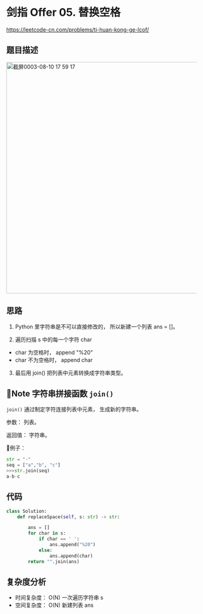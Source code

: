 剑指 Offer 05. 替换空格
====
https://leetcode-cn.com/problems/ti-huan-kong-ge-lcof/

## 题目描述
<img width="611" alt="截屏0003-08-10 17 59 17" src="https://user-images.githubusercontent.com/10908630/128838967-3e735f9c-a5d8-4cf7-bf4c-628ef769b82d.png">

## 思路
1. Python 里字符串是不可以直接修改的， 所以新建一个列表 ans = []。

2. 遍历扫描 s 中的每一个字符 char

  - char 为空格时， append "%20"
  - char 不为空格时， append char

3. 最后用 join() 把列表中元素转换成字符串类型。

## 📒Note 字符串拼接函数 `join()`

`join()` 通过制定字符连接列表中元素， 生成新的字符串。

参数： 列表。

返回值： 字符串。

🌰例子：
```python
str = "-"
seq = ["a","b", "c"]
>>>str.join(seq)
a-b-c
```
## 代码
```python
class Solution:
    def replaceSpace(self, s: str) -> str:

        ans = []
        for char in s:
            if char == ' ':
                ans.append("%20")
            else:
                ans.append(char)
        return "".join(ans)
```

## 复杂度分析
- 时间复杂度： O(N) 一次遍历字符串 s
- 空间复杂度： O(N) 新建列表 ans
